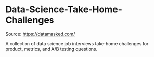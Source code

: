 # Data-Science-Take-Home-Challenges

Source: https://datamasked.com/

A collection of data science job interviews take-home challenges for product, metrics, and A/B testing questions. 
